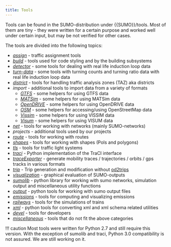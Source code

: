 ```yaml
---
title: Tools
---
```


Tools can be found in the SUMO-distribution under {{SUMO}}/tools. Most of
them are tiny - they were written for a certain purpose and worked well
under certain input, but may be not verified for other cases.

The tools are divided into the following topics:

- *[assign](Assign.md)* - traffic assignment tools
- *[build](Build.md)* - tools used for code styling and
by the building subsystems
- *[detector](Detector.md)* - some tools for dealing
with real life induction loop data
- *[turn-data](Turns.md)* - some tools with turning counts and turning
  ratio data
with real life induction loop data
- *[district](District.md)* - tools for handling traffic
analysis zones (TAZ) aka districts
- *import* - additional tools to import data from a variety of formats
  - *[GTFS](Import/GTFS.md)* - some helpers for using GTFS data
  - *[MATSim](Import/MATSim.md)* - some helpers for
    using MATSim data
  - *[OpenDRIVE](Import/OpenDRIVE.md)* - some helpers for
    using OpenDRIVE data
  - *[OSM](Import/OSM.md)* - some helpers for
    accessing/using OpenStreetMap data
  - *[Vissim](Import/VISSIM.md)* - some helpers for
    using VISSIM data
  - *[Visum](Import/VISUM.md)* - some helpers for
    using VISUM data
- *[net](Net.md)* - tools for working with networks
(mainly SUMO-networks)
- *projects* - additional tools used by our projects
- *[route](Routes.md)* - tools for working with routes
- *[shapes](Shapes.md)* - tools for working with shapes
(PoIs and polygons)
- *[tls](tls.md)* - tools for traffic light systems
- *[traci](../TraCI/Interfacing_TraCI_from_Python.md)* - Python
implementation of the TraCI interface
- *[traceExporter](TraceExporter.md)* - generate
mobility traces / trajectories / orbits / gps tracks in various
formats
- *[trip](Trip.md)* - Trip generation and modification
without [od2trips](../od2trips.md)
- *[visualization](Visualization.md)* - graphical
evaluation of SUMO-outputs
- *[sumolib](Sumolib.md)* - python library for working
with sumo networks, simulation output and miscellaneous utility
functions
- *[output](Output.md)* - python tools for working with
sumo output files
- *[emissions](Emissions.md)* - tools for computing and
visualizing emissions
- *[railways](Railways.md)* - tools for the simulations of trains
- *[xml](Xml.md)* - python tools for converting xml and
xml schema related utilities
- *[devel](devel.md)* - tools for developers
- *[miscellaneous](Misc.md)* - tools that do not fit the
above categories

!!! caution
    Most tools were written for Python 2.7 and still require this version. With the exception of sumolib and traci, Python 3.0 compatibility is not assured. We are still working on it.
